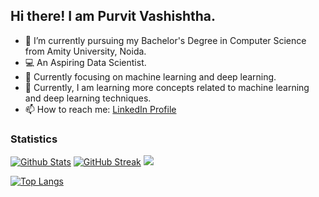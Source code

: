 
## Hi there! I am Purvit Vashishtha.

- 🌱 I’m currently pursuing my Bachelor's Degree in Computer Science from Amity University, Noida.
- 💻 An Aspiring Data Scientist.
- 🎯 Currently focusing on machine learning and deep learning.
- 💬 Currently, I am learning more concepts related to machine learning and deep learning techniques.
- 📫 How to reach me: [LinkedIn Profile](https://www.linkedin.com/in/purvit-vashishtha-914a80184/)

### Statistics
[![Github Stats](https://github-readme-stats.vercel.app/api?username=purvitsharma&count_private=true&show_icons=true)](https://github.com/purvitsharma/github-readme-stats)
[![GitHub Streak](https://github-readme-streak-stats.herokuapp.com/?user=purvitsharma)](https://github.com/purvitsharma/github-readme-streak-stats)
![](https://github-profile-trophy.vercel.app/?username=purvitsharma)

[![Top Langs](https://github-readme-stats.vercel.app/api/top-langs/?username=purvitsharma)](https://github.com/purvitsharma/github-readme-stats)
